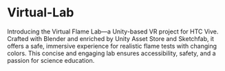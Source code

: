 # Virtual-Lab
Introducing the Virtual Flame Lab—a Unity-based VR project for HTC Vive. Crafted with Blender and enriched by Unity Asset Store and Sketchfab, it offers a safe, immersive experience for realistic flame tests with changing colors. This concise and engaging lab ensures accessibility, safety, and a passion for science education.
